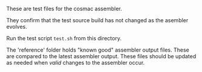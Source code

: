 These are test files for the cosmac assembler.

They confirm that the test source build has not changed as the asembler evolves.

Run the test script `test.sh`  from this directory.


The 'reference' folder holds "known good" assembler output files. These are compared to the latest assembler output.
These files should be updated as needed when *valid* changes to the assembler occur.